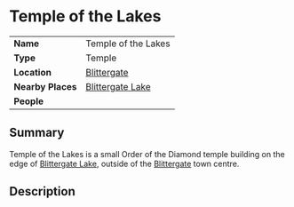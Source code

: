 # Temple of the Lakes

|||
| --- | --- |
| **Name** | Temple of the Lakes | place.4
| **Type** | Temple |
| **Location** | [Blittergate](../../settlements/towns/blittergate.md) |
| **Nearby Places** | [Blittergate Lake](../../topography/rivers-lakes/blittergate-lake.md) |
| **People** | |

## Summary

Temple of the Lakes is a small Order of the Diamond temple building on the edge of [Blittergate Lake](../../topography/rivers-lakes/blittergate-lake.md), outside of the [Blittergate](../../settlements/towns/blittergate.md) town centre.

## Description
